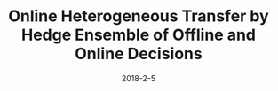 ---
title: "Online Heterogeneous Transfer by Hedge Ensemble of Offline and Online Decisions"
collection: journals_main
permalink: /publication/Online
date: 2018-2-5
venue: "IEEE"
city: 
state: ""
thumbnail: "Online.png"
teaser : 
authors: "Y. Yan, Q. Wu, M. Tan, M. K. Ng, H. Min, I. W. Tsang"
bibtex: Online.txt
uri: Online.pdf
arxiv: 
project: 
source:
poster: 
data:
---